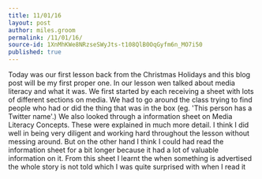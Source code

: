 ```yaml
---
title: 11/01/16
layout: post
author: miles.groom
permalink: /11/01/16/
source-id: 1XnMhKWe8NRzseSWyJts-t108QlB0OqGyfm6n_MO7i50
published: true
---
```

Today was our first lesson back from the Christmas Holidays and this blog post will be my first proper one. In our lesson wen talked about media literacy and what it was. We first started by each receiving a sheet with lots of different sections on media. We had to go around the class trying to find people who had or did the thing that was in the box (eg. 'This person has a Twitter name'.) We also looked through a information sheet on Media Literacy Concepts. These were explained in much more detail. I think I did well in being very diligent and working hard throughout the lesson without messing around. But on the other hand I think I could had read the information sheet for a bit longer because it had a lot of valuable information on it. From this sheet I learnt the when something is advertised the whole story is not told which I was quite surprised with when I read it  

